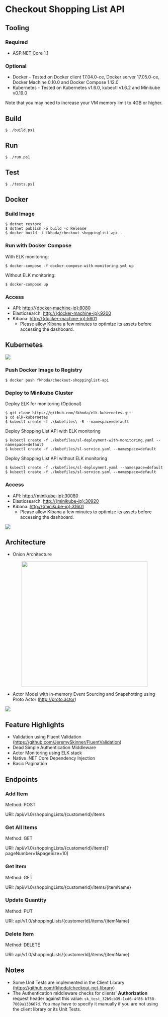 # Checkout Shopping List API


## Tooling

### Required

- ASP.NET Core 1.1

### Optional

- Docker - Tested on Docker client 17.04.0-ce, Docker server 17.05.0-ce, Docker Machine 0.10.0 and Docker Compose 1.12.0
- Kubernetes - Tested on Kubernetes v1.6.0, kubectl v1.6.2 and Minikube v0.19.0

Note that you may need to increase your VM memory limit to 4GB or higher.

## Build

```
$ ./build.ps1
```

## Run

```
$ ./run.ps1
```

## Test

```
$ ./tests.ps1
```

## Docker

### Build Image

```
$ dotnet restore
$ dotnet publish -o build -c Release
$ docker build -t fkhoda/checkout-shoppinglist-api .
```

### Run with Docker Compose

With ELK monitoring:

```
$ docker-compose -f docker-compose-with-monitoring.yml up
```

Without ELK monitoring:

```
$ docker-compose up
```

### Access

- API: <http://{docker-machine-ip}:8080>
- Elasticsearch: <http://{docker-machine-ip}:9200>
- Kibana: <http://{docker-machine-ip}:5601>
    - Please allow Kibana a few minutes to optimize its assets before accessing the dashboard.
    
## Kubernetes

![](https://raw.githubusercontent.com/fkhoda/checkout-shoppinglist-api/master/docs/kubernetes.png)

### Push Docker Image to Registry

```
$ docker push fkhoda/checkout-shoppinglist-api
```

### Deploy to Minikube Cluster

Deploy ELK for monitoring (Optional)

```
$ git clone https://github.com/fkhoda/elk-kubernetes.git
$ cd elk-kubernetes
$ kubectl create -f .\kubefiles\ -R --namespace=default
```

Deploy Shopping List API with ELK monitoring

```
$ kubectl create -f ./kubefiles/sl-deployment-with-monitoring.yaml --namespace=default
$ kubectl create -f ./kubefiles/sl-service.yaml --namespace=default
```

Deploy Shopping List API without ELK monitoring

```
$ kubectl create -f ./kubefiles/sl-deployment.yaml --namespace=default
$ kubectl create -f ./kubefiles/sl-service.yaml --namespace=default
```

### Access

- API: <http://{minikube-ip}:30080>
- Elasticsearch: <http://{minikube-ip}:30920>
- Kibana: <http://{minikube-ip}:31601>
    - Please allow Kibana a few minutes to optimize its assets before accessing the dashboard.

![](https://raw.githubusercontent.com/fkhoda/checkout-shoppinglist-api/master/docs/monitoring.png)

## Architecture
- Onion Architecture

<p align="center">
<img src="https://raw.githubusercontent.com/fkhoda/checkout-shoppinglist-api/master/docs/onion.png" width="400" align="center">
</p>

- Actor Model with in-memory Event Sourcing and Snapshotting using Proto Actor (<http://proto.actor>)

![](https://raw.githubusercontent.com/fkhoda/checkout-shoppinglist-api/master/docs/actor-model.png)

## Feature Highlights
- Validation using Fluent Validation (<https://github.com/JeremySkinner/FluentValidation>)
- Dead Simple Authentication Middleware
- Actor Monitoring using ELK stack
- Native .NET Core Dependency Injection
- Basic Pagination

## Endpoints

### Add Item

Method: POST

URI: /api/v1.0/shoppingLists/{customerId}/items

### Get All Items

Method: GET

URI: /api/v1.0/shoppingLists/{customerId}/items[?pageNumber=1&pageSize=10]

### Get Item

Method: GET

URI: /api/v1.0/shoppingLists/{customerId}/items/{itemName}

### Update Quantity

Method: PUT

URI: api/v1.0/shoppingLists/{customerId}/items/{itemName}

### Delete Item

Method: DELETE

URI: api/v1.0/shoppingLists/{customerId}/items/{itemName}


## Notes

- Some Unit Tests are implemented in the Client Library (<https://github.com/fkhoda/checkout-net-library>)
- The Authentication middleware checks for clients' **Authorization** request header against this value: `sk_test_32b9cb39-1cd6-4f86-b750-7069a133667d`. You may have to specify it manually if you are not using the client library or its Unit Tests.